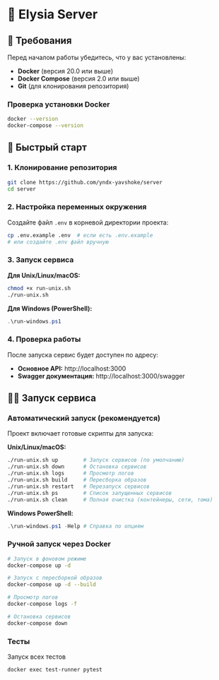 # 🚀 Elysia Server

## 🔧 Требования

Перед началом работы убедитесь, что у вас установлены:

- **Docker** (версия 20.0 или выше)
- **Docker Compose** (версия 2.0 или выше)
- **Git** (для клонирования репозитория)

### Проверка установки Docker

```bash
docker --version
docker-compose --version
```

## 🚀 Быстрый старт

### 1. Клонирование репозитория

```bash
git clone https://github.com/yndx-yavshoke/server
cd server
```

### 2. Настройка переменных окружения

Создайте файл `.env` в корневой директории проекта:

```bash
cp .env.example .env  # если есть .env.example
# или создайте .env файл вручную
```

### 3. Запуск сервиса

**Для Unix/Linux/macOS:**
```bash
chmod +x run-unix.sh
./run-unix.sh
```

**Для Windows (PowerShell):**
```powershell
.\run-windows.ps1
```

### 4. Проверка работы

После запуска сервис будет доступен по адресу:
- **Основное API:** http://localhost:3000
- **Swagger документация:** http://localhost:3000/swagger

## 🏃‍♂️ Запуск сервиса

### Автоматический запуск (рекомендуется)

Проект включает готовые скрипты для запуска:

**Unix/Linux/macOS:**
```bash
./run-unix.sh up        # Запуск сервисов (по умолчанию)
./run-unix.sh down      # Остановка сервисов
./run-unix.sh logs      # Просмотр логов
./run-unix.sh build     # Пересборка образов
./run-unix.sh restart   # Перезапуск сервисов
./run-unix.sh ps        # Список запущенных сервисов
./run-unix.sh clean     # Полная очистка (контейнеры, сети, тома)
```

**Windows PowerShell:**
```powershell
.\run-windows.ps1 -Help # Справка по опциям
```

### Ручной запуск через Docker

```bash
# Запуск в фоновом режиме
docker-compose up -d

# Запуск с пересборкой образов
docker-compose up -d --build

# Просмотр логов
docker-compose logs -f

# Остановка сервисов
docker-compose down
```

### Тесты

 Запуск всех тестов

```bash
docker exec test-runner pytest
```